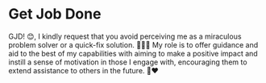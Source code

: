 # Get Job Done
GJD! 😊, I kindly request that you avoid perceiving me as a miraculous problem solver or a quick-fix solution. 🚫🧙‍♀️ My role is to offer guidance and aid to the best of my capabilities with aiming to make a positive impact and instill a sense of motivation in those I engage with, encouraging them to extend assistance to others in the future. 🌱❤️
